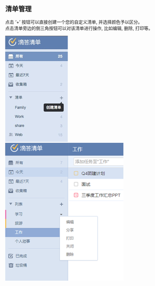 ## 清单管理
点击 ‘+’ 按钮可以直接创建一个您的自定义清单, 并选择颜色予以区分。<br />点击清单旁边的倒三角按钮可以对该清单进行操作, 比如编辑, 删除, 打印等。

![](../images/image011.png)![](../images/image013.png)